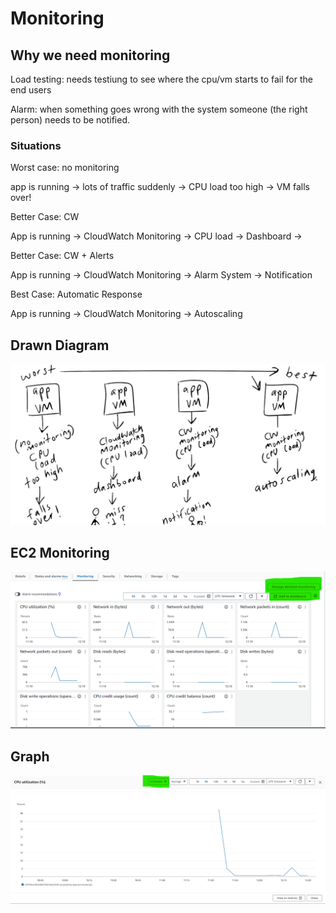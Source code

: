 # Monitoring

## Why we need monitoring

Load testing: needs testiung to see where the cpu/vm starts to fail for the end users

Alarm: when something goes wrong with the system someone (the right person) needs to be notified.

### Situations

Worst case: no monitoring

app is running -> lots of traffic suddenly -> CPU load too high -> VM falls over!

Better Case: CW

App is running -> CloudWatch Monitoring -> CPU load -> Dashboard -> 

Better Case: CW + Alerts

App is running -> CloudWatch Monitoring -> Alarm System -> Notification

Best Case: Automatic Response

App is running -> CloudWatch Monitoring -> Autoscaling

## Drawn Diagram

![Diagram](../readme-images/Monitoring.png)

## EC2 Monitoring

![EC2 Monitoring](../readme-images/ec2Monitor.png)

## Graph

![Graph](../readme-images/ec2monitor-graph.png)